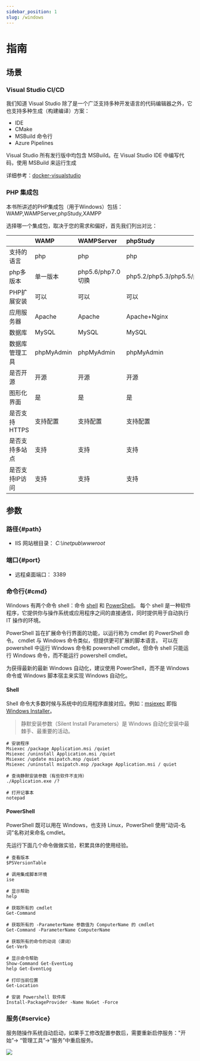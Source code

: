```yaml
---
sidebar_position: 1
slug: /windows
---
```


# 指南

## 场景

###  Visual Studio CI/CD

我们知道 Visual Studio 除了是一个广泛支持多种开发语言的代码编辑器之外，它也支持多种生成（构建编译）方案：

* IDE
* CMake
* MSBuild 命令行
* Azure Pipelines

Visual Studio 所有发行版中均包含 MSBuild。在 Visual Studio IDE 中编写代码，使用 MSBuild 来运行生成

详细参考：[docker-visualstudio](https://github.com/Websoft9/docker-visualstudio)

### PHP 集成包

本书所讲述的PHP集成包（用于Windows）包括：WAMP,WAMPServer,phpStudy,XAMPP

选择哪一个集成包，取决于您的需求和偏好，首先我们列出对比：

|  | WAMP | WAMPServer | phpStudy | XAMPP |
| :--- | :--- | :--- | :--- | :--- |
| 支持的语言 | php | php | php | php,java |
| php多版本 | 单一版本 | php5.6/php7.0切换 | php5.2/php5.3/php5.5/php7.0 | 单一版本 |
| PHP扩展安装 | 可以 | 可以 | 可以 | 可以 |
| 应用服务器 | Apache | Apache | Apache+Nginx | Apache+Tomcat |
| 数据库 | MySQL | MySQL | MySQL | MySQL |
| 数据库管理工具 | phpMyAdmin | phpMyAdmin | phpMyAdmin | phpMyAdmin |
| 是否开源 | 开源 | 开源 | 开源 | 开源 |
| 图形化界面 | 是 | 是 | 是 | 是 |
| 是否支持HTTPS | 支持配置 | 支持配置 | 支持配置 | 支持配置 |
| 是否支持多站点 | 支持 | 支持 | 支持 | 支持 |
| 是否支持IP访问 | 支持 | 支持 | 支持 | 支持 |

## 参数

### 路径{#path}

* IIS 网站根目录： *C:\inetpub\wwwroot*

### 端口{#port}

* 远程桌面端口： 3389

### 命令行{#cmd}

Windows 有两个命令 shell：命令 [shell](https://docs.microsoft.com/zh-cn/windows-server/administration/windows-commands/windows-commands) 和 [PowerShell](https://docs.microsoft.com/zh-cn/powershell/scripting/overview)。 每个 shell 是一种软件程序，它提供你与操作系统或应用程序之间的直接通信，同时提供用于自动执行 IT 操作的环境。  

PowerShell 旨在扩展命令行界面的功能，以运行称为 cmdlet 的 PowerShell 命令。 cmdlet 与 Windows 命令类似，但提供更可扩展的脚本语言。 可以在 powershell 中运行 Windows 命令和 powershell cmdlet，但命令 shell 只能运行 Windows 命令，而不能运行 powershell cmdlet。  

为获得最新的最新 Windows 自动化，建议使用 PowerShell，而不是 Windows 命令或 Windows 脚本宿主来实现 Windows 自动化。  

#### Shell

Shell 命令大多数时候与系统中的应用程序直接对应。例如：[msiexec](https://docs.microsoft.com/zh-cn/windows/win32/msi/command-line-options) 即指 [Windows Installer](https://docs.microsoft.com/zh-cn/windows/win32/msi/windows-installer-portal)。

> 静默安装参数（Silent Install  Parameters）是 Windows 自动化安装中最棘手、最重要的活动。  

```
# 安装程序
Msiexec /package Application.msi /quiet
Msiexec /uninstall Application.msi /quiet
Msiexec /update msipatch.msp /quiet
Msiexec /uninstall msipatch.msp /package Application.msi / quiet

# 查询静默安装参数（有些软件不支持）
./Application.exe /?

# 打开记事本
notepad
```



#### PowerShell

PowerShell 既可以用在 Windows，也支持 Linux，PowerShell 使用“动词-名词”名称对来命名 cmdlet。    

先运行下面几个命令做做实验，积累具体的使用经验。  

```
# 查看版本
$PSVersionTable

# 调用集成脚本环境
ise

# 显示帮助
help

# 获取所有的 cmdlet
Get-Command

# 获取所有的 -ParameterName 参数值为 ComputerName 的 cmdlet
Get-Command -ParameterName ComputerName

# 获取所有的命令的动词（谓词）
Get-Verb

# 显示命令帮助
Show-Command Get-EventLog
help Get-EventLog

# 打印当前位置
Get-Location

# 安装 Powershell 软件库
Install-PackageProvider -Name NuGet -Force

```

### 服务{#service}

服务随操作系统自动启动，如果手工修改配置参数后，需要重新启停服务："开始”-> “管理工具”->“服务”中重启服务。

![](https://libs.websoft9.com/Websoft9/DocsPicture/zh/windows/windows-ssui-websoft9.png)


